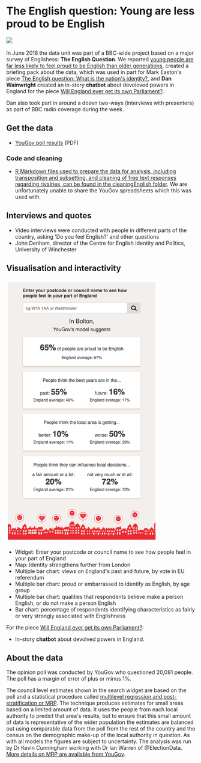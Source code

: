 # The English question: Young are less proud to be English

![](https://ichef.bbci.co.uk/news/624/cpsprodpb/15178/production/_101829368_optimised-county_identity_map-nc.png)

In June 2018 the data unit was part of a BBC-wide project based on a major survey of Englishess: **The English Question**. We reported [young people are far less likely to feel proud to be English than older generations](https://www.bbc.co.uk/news/uk-england-44142843), created a briefing pack about the data, which was used in part for Mark Easton's piece [The English question: What is the nation's identity?](https://www.bbc.co.uk/news/uk-44306737), and **Dan Wainwright** created an in-story **chatbot** about devoloved powers in England for the piece [Will England ever get its own Parliament?](https://www.bbc.co.uk/news/uk-politics-44208859#responsive-iframe-cmu-bot-main). 

Dan also took part in around a dozen two-ways (interviews with presenters) as part of BBC radio coverage during the week.

## Get the data

* [YouGov poll results](https://d25d2506sfb94s.cloudfront.net/cumulus_uploads/document/7lnxwjw12j/BBC_EnglishIdentity_March18_Results_for_website.pdf) (PDF)

### Code and cleaning

* [R Markdown files used to prepare the data for analysis, including transposition and subsetting, and cleaning of free text responses regarding rivalries, can be found in the cleaningEnglish folder](https://github.com/BBC-Data-Unit/englishness/tree/master/cleaningEnglish). We are unfortunately unable to share the YouGov spreadsheets which this was used with.

## Interviews and quotes

* Video interviews were conducted with people in different parts of the country, asking 'Do you feel English?' and other questions
* John Denham, director of the Centre for English Identity and Politics, University of Winchester

## Visualisation and interactivity

![](https://raw.githubusercontent.com/BBC-Data-Unit/englishness/master/The%20English%20question%20%20Young%20are%20less%20proud%20to%20be%20English%20%20%20BBC%20News.png)

* Widget: Enter your postcode or council name to see how people feel in your part of England
* Map: Identity strengthens further from London
* Multiple bar chart: views on England's past and future, by vote in EU referendum 
* Multiple bar chart: proud or embarrassed to identify as English, by age group
* Multiple bar chart: qualities that respondents believe make a person English, or do not make a person English
* Bar chart: percentage of respondents identifying characteristics as fairly or very strongly associated with Englishness

For the piece [Will England ever get its own Parliament?](https://www.bbc.co.uk/news/uk-politics-44208859#responsive-iframe-cmu-bot-main):

* In-story **chatbot** about devolved powers in England.

## About the data

The opinion poll was conducted by YouGov who questioned 20,081 people. The poll has a margin of error of plus or minus 1%.

The council level estimates shown in the search widget are based on the poll and a statistical procedure called [multilevel regression and post-stratification or MRP](https://yougov.co.uk/news/2017/05/31/how-yougov-model-2017-general-election-works/). The technique produces estimates for small areas based on a limited amount of data. It uses the people from each local authority to predict that area's results, but to ensure that this small amount of data is representative of the wider population the estimates are balanced out using comparable data from the poll from the rest of the country and the census on the demographic make-up of the local authority in question. As with all models the figures are subject to uncertainty. The analysis was run by Dr Kevin Cunningham working with Dr Ian Warren of @ElectionData. [More details on MRP are available from YouGov](https://yougov.co.uk/news/2017/05/31/how-yougov-model-2017-general-election-works/).

